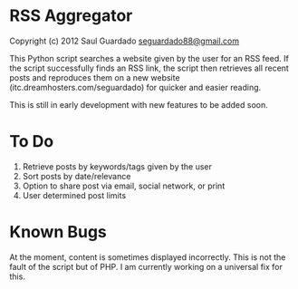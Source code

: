 RSS Aggregator
==============

Copyright (c) 2012 Saul Guardado <seguardado88@gmail.com>

This Python script searches a website given by the user for an RSS feed. If the script successfully finds an RSS link, the script then retrieves all recent posts and reproduces them on a new website (itc.dreamhosters.com/seguardado) for quicker and easier reading.

This is still in early development with new features to be added soon. 

To Do
======

1) Retrieve posts by keywords/tags given by the user
2) Sort posts by date/relevance
3) Option to share post via email, social network, or print
4) User determined post limits

Known Bugs
==========

At the moment, content is sometimes displayed incorrectly. This is not the fault of the script but of PHP. I am currently working on a universal fix for this.